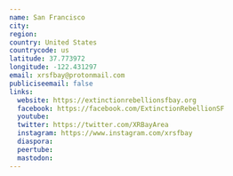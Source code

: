 ```yaml
---
name: San Francisco
city:
region:
country: United States
countrycode: us
latitude: 37.773972
longitude: -122.431297
email: xrsfbay@protonmail.com
publiciseemail: false
links:
  website: https://extinctionrebellionsfbay.org
  facebook: https://facebook.com/ExtinctionRebellionSF
  youtube:
  twitter: https://twitter.com/XRBayArea
  instagram: https://www.instagram.com/xrsfbay
  diaspora:
  peertube:
  mastodon:
---
```

